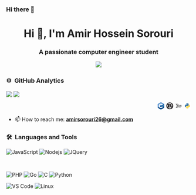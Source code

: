 ### Hi there 👋
<h1 align="center">Hi 👋, I'm Amir Hossein Sorouri</h1>
<h3 align="center">A passionate computer engineer student</h3>

<p align="center">
  <img src="https://komarev.com/ghpvc/?username=vivek9patel&color=blueviolet&style=flat">
</p>

### ⚙️ &nbsp;GitHub Analytics
<p>
  <img align="center" src="https://github-readme-stats.vercel.app/api?username=Amirsorouri00&theme=algolia&show_icons=true&count_private=true&include_all_commits=true&hide_border=true">
  <img align="center" src="https://github-readme-stats.vercel.app/api/top-langs/?username=Amirsorouri00&theme=algolia&layout=compact&hide_border=true">
</p>

<p align="right">
<code><img height="20" src="https://raw.githubusercontent.com/github/explore/80688e429a7d4ef2fca1e82350fe8e3517d3494d/topics/cpp/cpp.png"></code>
<code><img height="20" src="https://raw.githubusercontent.com/github/explore/80688e429a7d4ef2fca1e82350fe8e3517d3494d/topics/rust/rust.png"></code>
<code><img height="20" src="https://raw.githubusercontent.com/github/explore/80688e429a7d4ef2fca1e82350fe8e3517d3494d/topics/haskell/haskell.png"></code>
<code><img height="20" src="https://raw.githubusercontent.com/github/explore/80688e429a7d4ef2fca1e82350fe8e3517d3494d/topics/python/python.png"></code>
</p>

- 📫 How to reach me: **amirsorouri26@gmail.com**

### 🛠 &nbsp;Languages and Tools

![JavaScript](https://img.shields.io/badge/-JavaScript-%23F7DF1C?style=for-the-badge&logo=javascript&logoColor=000000&labelColor=%23F7DF1C&color=%23FFCE5A)
![Nodejs](https://img.shields.io/badge/-Nodejs-339933?style=for-the-badge&logo=Node.js&logoColor=ffffff)
![JQuery](https://img.shields.io/badge/jQuery-0769AD?style=for-the-badge&logo=jquery&logoColor=white)

<br>

![PHP](https://img.shields.io/badge/-PHP-FFCA28?style=for-the-badge&logo=php&logoColor=ffffff)
![Go](https://img.shields.io/badge/-Go-000000?style=for-the-badge&logo=go&logoColor=ffffff)
![C](https://img.shields.io/badge/C-00599C?style=for-the-badge&logo=c&logoColor=white)
![Python](http://img.shields.io/badge/-Python-3776AB?style=for-the-badge&logo=python&logoColor=ffffff)

![VS Code](http://img.shields.io/badge/-VS%20Code-007ACC?style=for-the-badge&logo=visual-studio-code&logoColor=ffffff)
![Linux](http://img.shields.io/badge/-Linux-0078D6?style=for-the-badge&logo=linux&logoColor=ffffff)
<br/>

<!--
**Amirsorouri00/Amirsorouri00** is a ✨ _special_ ✨ repository because its `README.md` (this file) appears on your GitHub profile.

[![Discord](https://img.shields.io/discord/611822838831251466?label=Discord)](https://discord.gg/GdzjVvD)
[![Twitter Follow](https://img.shields.io/twitter/follow/Qeenon.svg?style=social)](https://twitter.com/Qeenon)

Here are some ideas to get you started:

- 🔭 I’m currently working on ...
- 🌱 I’m currently learning ...
- 👯 I’m looking to collaborate on ...
- 🤔 I’m looking for help with ...
- 💬 Ask me about ...
- 📫 How to reach me: ...
- 😄 Pronouns: ...
- ⚡ Fun fact: ...
-->
